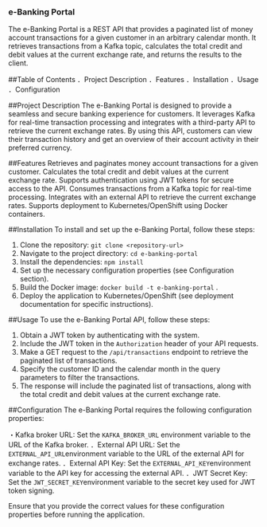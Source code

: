### e-Banking Portal
The e-Banking Portal is a REST API that provides a paginated list of money account transactions for a given customer in an arbitrary calendar month. It retrieves transactions from a Kafka topic, calculates the total credit and debit values at the current exchange rate, and returns the results to the client.

##Table of Contents
．Project Description
．Features
．Installation
．Usage
．Configuration


##Project Description
The e-Banking Portal is designed to provide a seamless and secure banking experience for customers. It leverages Kafka for real-time transaction processing and integrates with a third-party API to retrieve the current exchange rates. By using this API, customers can view their transaction history and get an overview of their account activity in their preferred currency.

##Features
Retrieves and paginates money account transactions for a given customer.
Calculates the total credit and debit values at the current exchange rate.
Supports authentication using JWT tokens for secure access to the API.
Consumes transactions from a Kafka topic for real-time processing.
Integrates with an external API to retrieve the current exchange rates.
Supports deployment to Kubernetes/OpenShift using Docker containers.

##Installation
To install and set up the e-Banking Portal, follow these steps:

1. Clone the repository: `git clone <repository-url>`
2. Navigate to the project directory: `cd e-banking-portal`
3. Install the dependencies: `npm install`
4. Set up the necessary configuration properties (see Configuration section).
5. Build the Docker image: `docker build -t e-banking-portal` .
6. Deploy the application to Kubernetes/OpenShift (see deployment documentation for specific instructions).

##Usage
To use the e-Banking Portal API, follow these steps:

1. Obtain a JWT token by authenticating with the system.
2. Include the JWT token in the `Authorization` header of your API requests.
3. Make a GET request to the `/api/transactions` endpoint to retrieve the paginated list of transactions.
4. Specify the customer ID and the calendar month in the query parameters to filter the transactions.
5. The response will include the paginated list of transactions, along with the total credit and debit values at the current exchange rate.

##Configuration
The e-Banking Portal requires the following configuration properties:

・Kafka broker URL: Set the `KAFKA_BROKER_URL` environment variable to the URL of the Kafka broker.
．External API URL: Set the `EXTERNAL_API_URL`environment variable to the URL of the external API for exchange rates.
．External API Key: Set the `EXTERNAL_API_KEY`environment variable to the API key for accessing the external API.
．JWT Secret Key: Set the `JWT_SECRET_KEY`environment variable to the secret key used for JWT token signing.

Ensure that you provide the correct values for these configuration properties before running the application.
